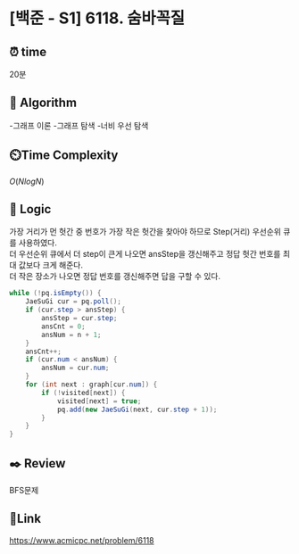 # [백준 - S1] 6118. 숨바꼭질 

## ⏰ **time**

20분

## :pushpin: **Algorithm**

-그래프 이론
-그래프 탐색
-너비 우선 탐색
## ⏲️**Time Complexity**

$O(NlogN)$

## :round_pushpin: **Logic**
가장 거리가 먼 헛간 중 번호가 가장 작은 헛간을 찾아야 하므로 Step(거리) 우선순위 큐를 사용하였다.  
더 우선순위 큐에서 더 step이 큰게 나오면 ansStep을 갱신해주고 정답 헛간 번호를 최대 값보다 크게 해준다.  
더 작은 장소가 나오면 정답 번호를 갱신해주면 답을 구할 수 있다.


```java
while (!pq.isEmpty()) {
	JaeSuGi cur = pq.poll();
	if (cur.step > ansStep) {
		ansStep = cur.step;
		ansCnt = 0;
		ansNum = n + 1;
	}
	ansCnt++;
	if (cur.num < ansNum) {
		ansNum = cur.num;
	}
	for (int next : graph[cur.num]) {
		if (!visited[next]) {
			visited[next] = true;
			pq.add(new JaeSuGi(next, cur.step + 1));
		}
	}
}
```

## :black_nib: **Review**
BFS문제

## 📡**Link**

https://www.acmicpc.net/problem/6118
